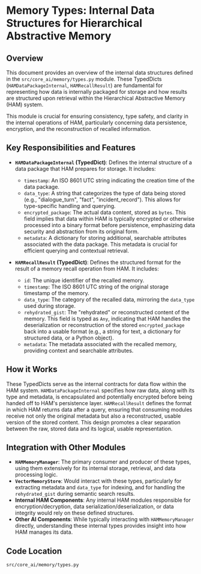 # Memory Types: Internal Data Structures for Hierarchical Abstractive Memory

## Overview

This document provides an overview of the internal data structures defined in the `src/core_ai/memory/types.py` module. These TypedDicts (`HAMDataPackageInternal`, `HAMRecallResult`) are fundamental for representing how data is internally packaged for storage and how results are structured upon retrieval within the Hierarchical Abstractive Memory (HAM) system.

This module is crucial for ensuring consistency, type safety, and clarity in the internal operations of HAM, particularly concerning data persistence, encryption, and the reconstruction of recalled information.

## Key Responsibilities and Features

*   **`HAMDataPackageInternal` (TypedDict)**: Defines the internal structure of a data package that HAM prepares for storage. It includes:
    *   `timestamp`: An ISO 8601 UTC string indicating the creation time of the data package.
    *   `data_type`: A string that categorizes the type of data being stored (e.g., "dialogue_turn", "fact", "incident_record"). This allows for type-specific handling and querying.
    *   `encrypted_package`: The actual data content, stored as `bytes`. This field implies that data within HAM is typically encrypted or otherwise processed into a binary format before persistence, emphasizing data security and abstraction from its original form.
    *   `metadata`: A dictionary for storing additional, searchable attributes associated with the data package. This metadata is crucial for efficient querying and contextual retrieval.

*   **`HAMRecallResult` (TypedDict)**: Defines the structured format for the result of a memory recall operation from HAM. It includes:
    *   `id`: The unique identifier of the recalled memory.
    *   `timestamp`: The ISO 8601 UTC string of the original storage timestamp of the memory.
    *   `data_type`: The category of the recalled data, mirroring the `data_type` used during storage.
    *   `rehydrated_gist`: The "rehydrated" or reconstructed content of the memory. This field is typed as `Any`, indicating that HAM handles the deserialization or reconstruction of the stored `encrypted_package` back into a usable format (e.g., a string for text, a dictionary for structured data, or a Python object).
    *   `metadata`: The metadata associated with the recalled memory, providing context and searchable attributes.

## How it Works

These TypedDicts serve as the internal contracts for data flow within the HAM system. `HAMDataPackageInternal` specifies how raw data, along with its type and metadata, is encapsulated and potentially encrypted before being handed off to HAM's persistence layer. `HAMRecallResult` defines the format in which HAM returns data after a query, ensuring that consuming modules receive not only the original metadata but also a reconstructed, usable version of the stored content. This design promotes a clear separation between the raw, stored data and its logical, usable representation.

## Integration with Other Modules

*   **`HAMMemoryManager`**: The primary consumer and producer of these types, using them extensively for its internal storage, retrieval, and data processing logic.
*   **`VectorMemoryStore`**: Would interact with these types, particularly for extracting metadata and `data_type` for indexing, and for handling the `rehydrated_gist` during semantic search results.
*   **Internal HAM Components**: Any internal HAM modules responsible for encryption/decryption, data serialization/deserialization, or data integrity would rely on these defined structures.
*   **Other AI Components**: While typically interacting with `HAMMemoryManager` directly, understanding these internal types provides insight into how HAM manages its data.

## Code Location

`src/core_ai/memory/types.py`